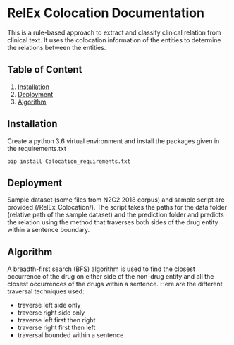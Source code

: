 # RelEx Colocation Documentation
This is a rule-based approach to extract and classify clinical relation from clinical text. It uses the colocation information of the entities to determine the relations between the entities.

## Table of Content
1.  [Installation](#installation)
2.  [Deployment](#deployment)
3.  [Algorithm](#algorithm)

## Installation

Create a python 3.6 virtual environment and install the packages given in the requirements.txt

```
pip install Colocation_requirements.txt
```
## Deployment

Sample dataset (some files from N2C2 2018 corpus) and sample script are provided (/RelEx_Colocation/). The script takes the paths for the data folder (relative path of the sample dataset) and the prediction folder and predicts the relation using the method that traverses both sides of the drug entity within a sentence boundary.

## Algorithm

A breadth-first search (BFS) algorithm is used to find the closest occurrence of the drug on either side of the non-drug entity and all the closest occurrences of the drugs within a sentence.
Here are the different traversal techniques used:
- traverse left side only
- traverse right side only
- traverse left first then right
- traverse right first then left
- traversal bounded within a sentence
